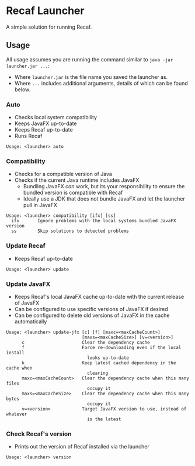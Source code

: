 # Recaf Launcher

A simple solution for running Recaf.

## Usage

All usage assumes you are running the command similar to `java -jar launcher.jar ...`:
 - Where `launcher.jar` is the file name you saved the launcher as.
 - Where `...` includes additional arguments, details of which can be found below.

### Auto
 - Checks local system compatibility
 - Keeps JavaFX up-to-date
 - Keeps Recaf up-to-date
 - Runs Recaf
```
Usage: <launcher> auto
```

### Compatibility
 - Checks for a compatible version of Java
 - Checks if the current Java runtime includes JavaFX
    - Bundling JavaFX _can_ work, but its your responsibility to ensure the bundled version is compatible with Recaf
    - Ideally use a JDK that does not bundle JavaFX and let the launcher pull in JavaFX
```
Usage: <launcher> compatibility [ifx] [ss]
  ifx       Ignore problems with the local systems bundled JavaFX version
  ss        Skip solutions to detected problems
```

### Update Recaf
 - Keeps Recaf up-to-date
```
Usage: <launcher> update
```

### Update JavaFX
 - Keeps Recaf's local JavaFX cache up-to-date with the current release of JavaFX
 - Can be configured to use specific versions of JavaFX if desired
 - Can be configured to delete old versions of JavaFX in the cache automatically
```
Usage: <launcher> update-jfx [c] [f] [maxc=<maxCacheCount>]
                             [maxs=<maxCacheSize>] [v=<version>]
      c                      Clear the dependency cache
      f                      Force re-downloading even if the local install
                               looks up-to-date
      k                      Keep latest cached dependency in the cache when
                               clearing
      maxc=<maxCacheCount>   Clear the dependency cache when this many files
                               occupy it
      maxs=<maxCacheSize>    Clear the dependency cache when this many bytes
                               occupy it
      v=<version>            Target JavaFX version to use, instead of whatever
                               is the latest
```

### Check Recaf's version
 - Prints out the version of Recaf installed via the launcher
```
Usage: <launcher> version
```